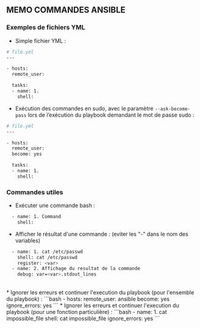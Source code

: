 ## MEMO COMMANDES ANSIBLE


### Exemples de fichiers YML
* Simple fichier YML :
```bash
# file.yml
---

- hosts: 
  remote_user: 

  tasks:
  - name: 1.
    shell:

```
* Exécution des commandes en sudo, avec le paramètre <code>--ask-become-pass</code> lors de l’exécution du playbook demandant le mot de passe sudo :
```bash
# file.yml
---

- hosts: 
  remote_user: 
  become: yes

  tasks:
  - name: 1.
    shell:

```


### Commandes utiles
* Exécuter une commande bash :
```bash
  - name: 1. Command 
    shell: 
```
* Afficher le résultat d'une commande : (eviter les "-" dans le nom des variables)
```bash
  - name: 1. cat /etc/passwd
    shell: cat /etc/passwd
    register: <var>
  - name: 2. Affichage du resultat de la commande
    debug: var=<var>.stdout_lines
```
<br>
* Ignorer les erreurs et continuer l'execution du playbook (pour l'ensemble du playbook) :
```bash
- hosts: <hosts>
  remote_user: ansible
  become: yes
  ignore_errors: yes
```
* Ignorer les erreurs et continuer l'execution du playbook (pour une fonction particulière) :
```bash
  - name: 1. cat impossible_file
    shell: cat impossible_file
    ignore_errors: yes
```
